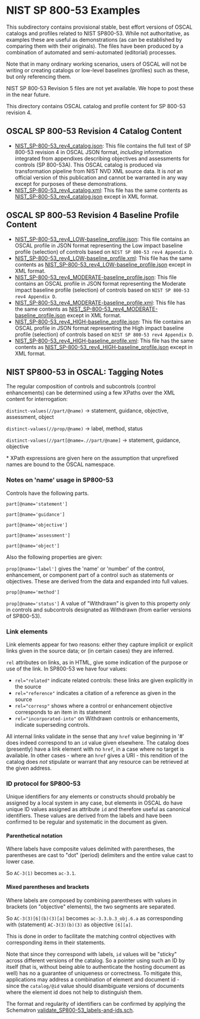 # NIST SP 800-53 Examples

This subdirectory contains provisional stable, best effort versions of OSCAL catalogs and profiles related to NIST SP800-53. While not authoritative, as examples these are useful as demonstrations (as can be established by comparing them with their originals). The files have been produced by a combination of automated and semi-automated (editorial) processes.

Note that in many ordinary working scenarios, users of OSCAL will not be writing or creating catalogs or low-level baselines (profiles) such as these, but only referencing them.

NIST SP 800-53 Revision 5 files are not yet available. We hope to post these in the near future.

This directory contains OSCAL catalog and profile content for SP 800-53 revision 4.

## OSCAL SP 800-53 Revision 4 Catalog Content

- [NIST_SP-800-53_rev4_catalog.json](json/NIST_SP-800-53_rev4_catalog.json): This file contains the full text of SP 800-53 revision 4 in OSCAL JSON format, *including* information integrated from appendixes describing objectives and assessments for controls (SP 800-53A). This OSCAL catalog is produced via transformation pipeline from NIST NVD XML source data. It is *not* an official version of this publication and cannot be warranted in any way except for purposes of these demonstrations.
- [NIST_SP-800-53_rev4_catalog.xml](xml/NIST_SP-800-53_rev4_catalog.xml): This file has the same contents as [NIST_SP-800-53_rev4_catalog.json](json/NIST_SP-800-53_rev4_catalog.json) except in XML format.

## OSCAL SP 800-53 Revision 4 Baseline Profile Content

- [NIST_SP-800-53_rev4_LOW-baseline_profile.json](json/NIST_SP-800-53_rev4_LOW-baseline_profile.json): This file contains an OSCAL profile in JSON format representing the Low impact baseline profile (selection) of controls based on `NIST SP 800-53 rev4 Appendix D`.
- [NIST_SP-800-53_rev4_LOW-baseline_profile.xml](xml/NIST_SP-800-53_rev4_LOW-baseline_profile.xml): This file has the same contents as [NIST_SP-800-53_rev4_LOW-baseline_profile.json](json/NIST_SP-800-53_rev4_LOW-baseline_profile.json) except in XML format.
- [NIST_SP-800-53_rev4_MODERATE-baseline_profile.json](json/NIST_SP-800-53_rev4_MODERATE-baseline_profile.json): This file contains an OSCAL profile in JSON format representing the Moderate impact baseline profile (selection) of controls based on `NIST SP 800-53 rev4 Appendix D`.
- [NIST_SP-800-53_rev4_MODERATE-baseline_profile.xml](xml/NIST_SP-800-53_rev4_MODERATE-baseline_profile.xml): This file has the same contents as [NIST_SP-800-53_rev4_MODERATE-baseline_profile.json](json/NIST_SP-800-53_rev4_MODERATE-baseline_profile.json) except in XML format.
- [NIST_SP-800-53_rev4_HIGH-baseline_profile.json](json/NIST_SP-800-53_rev4_HIGH-baseline_profile.json): This file contains an OSCAL profile in JSON format representing the High impact baseline profile (selection) of controls based on `NIST SP 800-53 rev4 Appendix D`.
- [NIST_SP-800-53_rev4_HIGH-baseline_profile.xml](xml/NIST_SP-800-53_rev4_HIGH-baseline_profile.xml): This file has the same contents as [NIST_SP-800-53_rev4_HIGH-baseline_profile.json](json/NIST_SP-800-53_rev4_HIGH-baseline_profile.json) except in XML format.

## NIST SP800-53 in OSCAL: Tagging Notes

The regular composition of controls and subcontrols (control enhancements) can be determined using a few XPaths over the XML content for interrogation:

`distinct-values(//part/@name)` -> statement, guidance, objective, assessment, object

`distinct-values(//prop/@name)` -> label, method, status

`distinct-values(//part[@name=.//part/@name]` -> statement, guidance, objective

\* XPath expressions are given here on the assumption that unprefixed names are bound to the OSCAL namespace.

### Notes on 'name' usage in SP800-53

Controls have the following parts.

`part[@name='statement']`

`part[@name='guidance']`

`part[@name='objective']`

`part[@name='assessment']`

`part[@name='object']`

Also the following properties are given:

`prop[@name='label']` gives the 'name' or 'number' of the control, enhancement, or component part of a control such as statements or objectives. These are derived from the data and expanded into full values.

`prop[@name='method']`

`prop[@name='status']` A value of "Withdrawn" is given to this property *only* in controls and subcontrols designated as Withdrawn (from earlier versions of SP800-53).


### Link elements

Link elements appear for two reasons: either they capture implicit or explicit links given in the source data; or (in certain cases) they are inferred.

`rel` attributes on links, as in HTML, give some indication of the purpose or use of the link. In SP800-53 we have four values:

 - `rel="related"` indicate related controls: these links are given explicitly in the source
 - `rel="reference"` indicates a citation of a reference as given in the source
 - `rel="corresp"` shows where a control or enhancement objective corresponds to an item in its statement
 - `rel="incorporated-into"` on Withdrawn controls or enhancements, indicate superseding controls.

All internal links validate in the sense that any `href` value beginning in '#' does indeed correspond to an `id` value given elsewhere. The catalog does (presently) have a link element with no `href`, in a case where no target is available. In other cases - where an `href` gives a URI - this rendition of the catalog does *not* stipulate or warrant that any resource can be retrieved at the given address.

### ID protocol for SP800-53

Unique identifiers for any elements or constructs should probably be assigned by a local system in any case, but elements in OSCAL do have unique ID values assigned as attribute `id` and therefore useful as canonical identifiers. These values are derived from the labels and have been confirmed to be regular and systematic in the document as given.

#### Parenthetical notation

Where labels have composite values delimited with parentheses, the parentheses are cast to "dot" (period) delimiters and the entire value cast to lower case.

So `AC-3(1)` becomes `ac-3.1`.

#### Mixed parentheses and brackets

Where labels are composed by combining parentheses with values in brackets (on "objective" elements), the two segments are separated.

So `AC-3(3)[6](b)(3)[a]` becomes `ac-3.3.b.3_obj.6.a` as corresponding with (statement) `AC-3(3)(b)(3)` as objective `[6][a]`.

This is done in order to facilitate the matching control objectives with corresponding items in their statements.

Note that since they correspond with labels, `id` values will be "sticky" across different versions of the catalog. So a pointer using such an ID by itself (that is, without being able to authenticate the hosting document as well) has no a guarantee of uniqueness or correctness. To mitigate this, applications may address a combination of element and document id - since the `catalog/@id` value should disambiguate versions of documents where the element id does not help to distinguish them.

The format and regularity of identifiers can be confirmed by applying the Schematron [validate_SP800-53_labels-and-ids.sch](../../../../src/content/nist.gov/SP800-53/rev4/xml/validate_SP800-53_labels-and-ids.sch).